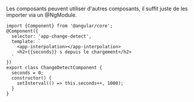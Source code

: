 Les composants peuvent utiliser d'autres composants, il suffit juste de les importer via un @NgModule.

    import {Component} from '@angular/core';
    @Component({
      selector: 'app-change-detect',
      template: `
        <app-interpolation></app-interpolation>
        <h2>{{seconds}} s depuis le chargement</h2>
      `
    })
    export class ChangeDetectComponent {
      seconds = 0;
      constructor() {
        setInterval(() => this.seconds++, 1000);
      }
    }

